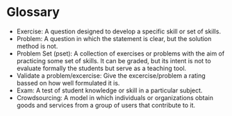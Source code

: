 # Glossary

- Exercise: A question designed to develop a specific skill or set of skills.
- Problem: A question in which the statement is clear, but the solution method is not.  
- Problem Set (pset): A collection of exercises or problems with the aim of practicing some set of skills. It can be graded, but its intent is not to evaluate formally the students but serve as a teaching tool.
- Validate a problem/excercise: Give the excercise/problem a rating bassed on how well formulated it is.
- Exam: A test of student knowledge or skill in a particular subject.
- Crowdsourcing: A model in which individuals or organizations obtain goods and services from a group of users that contribute to it.
